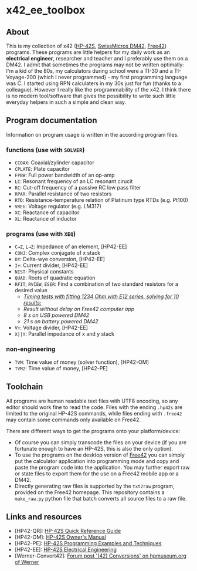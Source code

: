 # x42_ee_toolbox

## About

This is my collection of x42 ([HP-42S](https://www.hpmuseum.org/hp42s.htm), [SwissMicros DM42](https://www.swissmicros.com/product/dm42), [Free42](https://thomasokken.com/free42/)) programs. These programs are little helpers for my daily work as an **electrical engineer**, researcher and teacher and I preferably use them on a DM42. I admit that sometimes the programs may not be written optimally: I'm a kid of the 80s, my calculators during school were a TI-30 and a TI-Voyage-200 (which I never programmed) - my first programming language was C. I started using RPN calculaters in my 30s just for fun (thanks to a colleague). However I really like the programmability of the x42. I think there is no modern tool/software that gives the possibility to write such little everyday helpers in such a simple and clean way.

## Program documentation

Information on program usage is written in the according program files.

### functions (use with `SOLVER`)

- `CCOAX`: Coaxial/zylinder capacitor
- `CPLATE`: Plate capacitor
- `FPBW`: Full power bandwidth of an op-amp
- `LC`: Resonant frequency of an LC resonant cirucit
- `RC`: Cut-off frequency of a passive RC low pass filter
- `RPAR`: Parallel resistance of two resistors
- `RTD`: Resistance-temperature relation of Platinum type RTDs (e.g. Pt100)
- `VREG`: Voltage regulator (e.g. LM317)
- `XC`: Reactance of capacitor
- `XL`: Reactance of inductor

### programs (use with `XEQ`)

- `C→Z`, `L→Z`: Impedance of an element, [HP42-EE]
- `CONJ`: Complex conjugate of x stack
- `DY`: Delta-wye conversion, [HP42-EE]
- `I÷`: Current divider, [HP42-EE]
- `NIST`: Physical constants
- `QUAD`: Roots of quadratic equation
- `RFIT`, `RVIEW`, `ESER`: Find a combination of two standard resistors for a desired value
    - <u>*Timing tests with fitting 1234 Ohm with E12 series, solving for 10 results:*</u>
    - *Result without delay on Free42 computer app*
    - *8 s on USB powered DM42*
    - *21 s on battery powered DM42*
- `V÷`: Voltage divider, [HP42-EE]
- `X||Y`: Parallel impedance of x and y stack

### non-engineering

- `TVM`: Time value of money (solver function), [HP42-OM]
- `TVM2`: Time value of money, [HP42-PE]

## Toolchain

All programs are human readable text files with UTF8 encoding, so any editor should work fine to read the code. Files with the ending `.hp42s` are limited to the original HP-42S commands, while files ending with `.free42` may contain some commands only available on Free42. 

There are different ways to get the programs onto your platform/device:
- Of course you can simply transcode the files on your device (if you are fortunate enough to have an HP-42S, this is also the only option). 
- To use the programs on the desktop version of [Free42](https://thomasokken.com/free42/) you can simply put the calculator application into programming mode and copy and paste the program code into the application. You may further export raw or state files to export them for the use on a Free42 mobile app or a DM42.
- Directly generating raw files is supported by the `txt2raw` program, provided on the Free42 homepage. This repository contains a `make_raw.py` python file that batch converts all source files to a raw file.

## Links and resources

- [HP42-QR]: [HP-42S Quick Reference Guide](https://literature.hpcalc.org/community/hp42s-qrg-en.pdf)
- [HP42-OM]: [HP-42S Owner's Manual](https://literature.hpcalc.org/community/hp42s-om-en.pdf)
- [HP42-PE]: [HP-42S Programming Examples and Techniques](https://literature.hpcalc.org/community/hp42s-prog-en.pdf)
- [HP42-EE]: [HP-42S Electrical Engineering](https://literature.hpcalc.org/community/hp42s-elec-en.pdf)
- [Werner-Convert42]: [Forum post '(42) Conversions' on hpmuseum.org of Werner](https://www.hpmuseum.org/forum/thread-10141.html)
